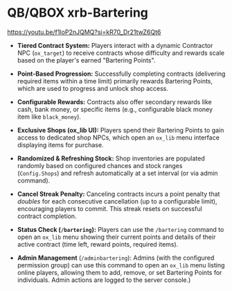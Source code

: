 # QB/QBOX xrb-Bartering
https://youtu.be/f1IoP2nJQMQ?si=kR70_Dr21twZ6Qt6

* **Tiered Contract System:** 
Players interact with a dynamic Contractor NPC (`ox_target`) to receive contracts whose difficulty and rewards scale based on the player's earned "Bartering Points".

* **Point-Based Progression:** 
Successfully completing contracts (delivering required items within a time limit) primarily rewards Bartering Points, which are used to progress and unlock shop access.

* **Configurable Rewards:** 
Contracts also offer secondary rewards like cash, bank money, or specific items (e.g., configurable black money item like `black_money`).

* **Exclusive Shops (ox_lib UI):** 
Players spend their Bartering Points to gain access to dedicated shop NPCs, which open an `ox_lib` menu interface displaying items for purchase.

* **Randomized & Refreshing Stock:** 
Shop inventories are populated randomly based on configured chances and stock ranges (`Config.Shops`) and refresh automatically at a set interval (or via admin command).

* **Cancel Streak Penalty:** 
Canceling contracts incurs a point penalty that *doubles* for each consecutive cancellation (up to a configurable limit), encouraging players to commit. This streak resets on successful contract completion.

* **Status Check (`/bartering`):** 
Players can use the `/bartering` command to open an `ox_lib` menu showing their current points and details of their active contract (time left, reward points, required items).

* **Admin Management** (`/adminbartering`):
Admins (with the configured permission group) can use this command to open an `ox_lib` menu listing online players, allowing them to add, remove, or set Bartering Points for individuals. Admin actions are logged to the server console.)
